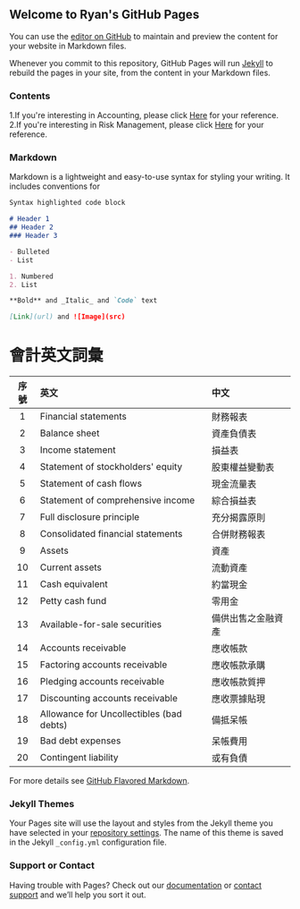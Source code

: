 ## Welcome to Ryan's GitHub Pages

You can use the [editor on GitHub](https://github.com/RyanElf/RyanElf.github.io/edit/master/index.md) to maintain and preview the content for your website in Markdown files.

Whenever you commit to this repository, GitHub Pages will run [Jekyll](https://jekyllrb.com/) to rebuild the pages in your site, from the content in your Markdown files.

### Contents
1.If you're interesting in Accounting, please click [Here](https://ryanelf.github.io/Accounting) for your reference.
2.If you're interesting in Risk Management, please click [Here](https://ryanelf.github.io/Accounting/RiskManagement) for your reference.

### Markdown

Markdown is a lightweight and easy-to-use syntax for styling your writing. It includes conventions for

```markdown
Syntax highlighted code block

# Header 1
## Header 2
### Header 3

- Bulleted
- List

1. Numbered
2. List

**Bold** and _Italic_ and `Code` text

[Link](url) and ![Image](src)
```


# 會計英文詞彙

|序號|英文|中文|
|:---:|:---|:---|
|1|Financial statements|財務報表|
|2|Balance sheet|資產負債表|
|3|Income statement|損益表|
|4|Statement of stockholders' equity|股東權益變動表|
|5|Statement of cash flows|現金流量表|
|6|Statement of comprehensive income|綜合損益表|
|7|Full disclosure principle|充分揭露原則|
|8|Consolidated financial statements|合併財務報表|
|9|Assets|資產|
|10|Current assets|流動資產|
|11|Cash equivalent|約當現金|
|12|Petty cash fund|零用金|
|13|Available-for-sale securities|備供出售之金融資產|
|14|Accounts receivable|應收帳款|
|15|Factoring accounts receivable|應收帳款承購|
|16|Pledging accounts receivable|應收帳款質押|
|17|Discounting accounts receivable|應收票據貼現|
|18|Allowance for Uncollectibles (bad debts)|備抵呆帳|
|19|Bad debt expenses|呆帳費用|
|20|Contingent liability|或有負債|


For more details see [GitHub Flavored Markdown](https://guides.github.com/features/mastering-markdown/).

### Jekyll Themes

Your Pages site will use the layout and styles from the Jekyll theme you have selected in your [repository settings](https://github.com/RyanElf/RyanElf.github.io/settings). The name of this theme is saved in the Jekyll `_config.yml` configuration file.

### Support or Contact

Having trouble with Pages? Check out our [documentation](https://help.github.com/categories/github-pages-basics/) or [contact support](https://github.com/contact) and we’ll help you sort it out.
